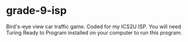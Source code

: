 # grade-9-isp
Bird's-eye view car traffic game. Coded for my ICS2U ISP.
You will need Turing Ready to Program installed on your computer to run this program.
